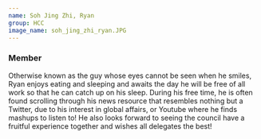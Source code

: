 ```yaml
---
name: Soh Jing Zhi, Ryan
group: HCC
image_name: soh_jing_zhi_ryan.JPG
---
```


### Member

Otherwise known as the guy whose eyes cannot be seen when he smiles, Ryan enjoys eating and sleeping and awaits the day he will be free of all work so that he can catch up on his sleep. During his free time, he is often found scrolling through his news resource that resembles nothing but a Twitter, due to his interest in global affairs, or Youtube where he finds mashups to listen to! He also looks forward to seeing the council have a fruitful experience together and wishes all delegates the best!